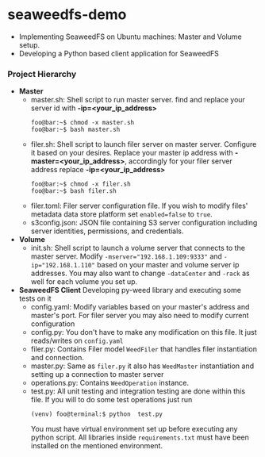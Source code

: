 # seaweedfs-demo
- Implementing SeaweedFS on Ubuntu machines: Master and Volume setup. 
- Developing a Python based client application for SeaweedFS
### Project Hierarchy
- **Master**
    - master.sh: Shell script to run master server. find and replace your server id with **-ip=<your_ip_address>** 
        ```console
        foo@bar:~$ chmod -x master.sh
        foo@bar:~$ bash master.sh
        ```
    - filer.sh: Shell script to launch filer server on master server. Configure it based on your desires. Replace your master ip address with **-master=<your_ip_address>**, accordingly for your filer server address replace **-ip=<your_ip_address>**
        ```console
        foo@bar:~$ chmod -x filer.sh
        foo@bar:~$ bash filer.sh
        ```
    - filer.toml: Filer server configuration file. If you wish to modify files' metadata data store platform set ``enabled=false`` to ``true``.
    - s3config.json: JSON file containing S3 server configuration including server identities, permissions, and credentials.
- **Volume**
  - init.sh: Shell script to launch a volume server that connects to the master server. Modify ``-mserver="192.168.1.109:9333"`` and ``-ip="192.168.1.110"`` based on your master and volume server ip addresses. You may also want to change ``-dataCenter`` and ``-rack`` as well for each volume you set up.
- **SeaweedFS Client**
    Developing py-weed library and executing some tests on it
  - config.yaml: Modify variables based on your master's address and master's port. For filer server you may also need to modify current configuration
  - config.py: You don't have to make any modification on this file. It just reads/writes on ``config.yaml``
  - filer.py: Contains Filer model `WeedFiler` that handles filer instantiation and connection.
  - master.py: Same as `filer.py` it also has `WeedMaster` instantiation and setting up a connection to master server
  - operations.py: Contains `WeedOperation` instance.
  - test.py: All unit testing and integration testing are done within this file. If you will to do some test operations just run
    ```console
    (venv) foo@terminal:$ python  test.py
    ``` 
    You must have virtual environment set up before executing any python script. All libraries inside `requirements.txt` must have been installed on the mentioned environment.
